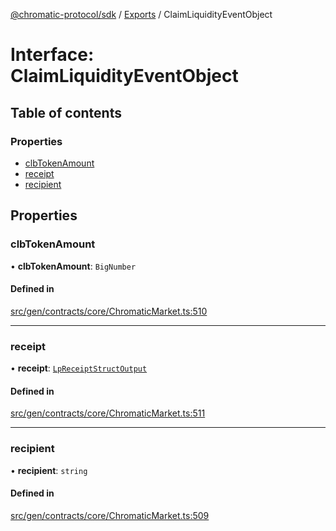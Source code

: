 [@chromatic-protocol/sdk](../README.md) / [Exports](../modules.md) / ClaimLiquidityEventObject

# Interface: ClaimLiquidityEventObject

## Table of contents

### Properties

- [clbTokenAmount](ClaimLiquidityEventObject.md#clbtokenamount)
- [receipt](ClaimLiquidityEventObject.md#receipt)
- [recipient](ClaimLiquidityEventObject.md#recipient)

## Properties

### clbTokenAmount

• **clbTokenAmount**: `BigNumber`

#### Defined in

[src/gen/contracts/core/ChromaticMarket.ts:510](https://github.com/chromatic-protocol/sdk/blob/e3e1a39/src/gen/contracts/core/ChromaticMarket.ts#L510)

___

### receipt

• **receipt**: [`LpReceiptStructOutput`](../modules.md#lpreceiptstructoutput)

#### Defined in

[src/gen/contracts/core/ChromaticMarket.ts:511](https://github.com/chromatic-protocol/sdk/blob/e3e1a39/src/gen/contracts/core/ChromaticMarket.ts#L511)

___

### recipient

• **recipient**: `string`

#### Defined in

[src/gen/contracts/core/ChromaticMarket.ts:509](https://github.com/chromatic-protocol/sdk/blob/e3e1a39/src/gen/contracts/core/ChromaticMarket.ts#L509)
